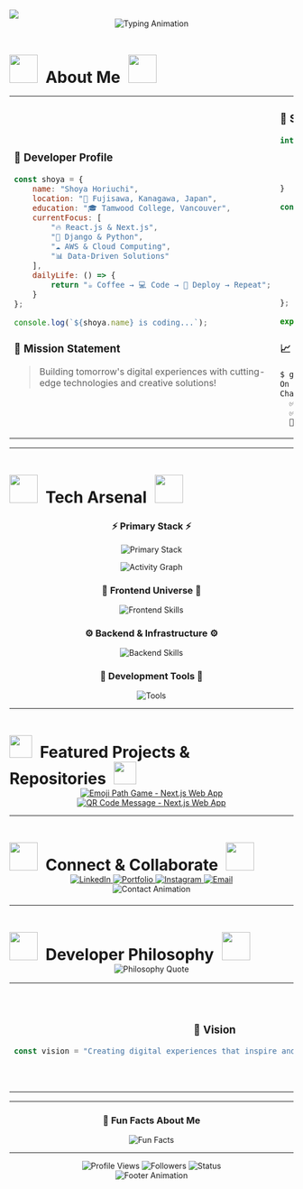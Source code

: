 # <div align="center">
  <img src="https://capsule-render.vercel.app/api?type=waving&color=gradient&customColorList=6,11,20&height=200&section=header&text=SHOYA'S%20DIGITAL%20PROFILE&fontSize=40&fontColor=fff&animation=twinkling" />
</div>

<div align="center">
  <img src="https://readme-typing-svg.vercel.app/?font=Fira+Code&weight=600&size=28&duration=2000&pause=500&color=00D4FF&center=true&vCenter=true&multiline=true&width=600&height=120&lines=👋+Hi%2C+I'm+Shoya!;🚀+Full-Stack+Developer;🔥+Always+Learning!" alt="Typing Animation" />
</div>


## <div align="center" style="display: flex; align-items: center; justify-content: center;">
  <img src="https://media.giphy.com/media/iY8CRBdQXODJSCERIr/giphy.gif" width="50">
  <h1 style="margin: 0 10px; display: inline;">About Me</h1>
  <img src="https://media.giphy.com/media/iY8CRBdQXODJSCERIr/giphy.gif" width="50">
</div>

<table align="center">
<tr>
<td width="50%">

### 💫 **Developer Profile**
```javascript
const shoya = {
    name: "Shoya Horiuchi",
    location: "🗾 Fujisawa, Kanagawa, Japan",
    education: "🎓 Tamwood College, Vancouver",
    currentFocus: [
        "🔥 React.js & Next.js",
        "🐍 Django & Python",
        "☁️ AWS & Cloud Computing",
        "📊 Data-Driven Solutions"
    ],
    dailyLife: () => {
        return "☕ Coffee → 💻 Code → 🚀 Deploy → Repeat";
    }
};

console.log(`${shoya.name} is coding...`);
```

### 🎯 **Mission Statement**
> Building tomorrow's digital experiences with cutting-edge technologies and creative solutions!

</td>
<td width="50%">

### 🌟 **Skills Overview**
```typescript
interface SkillSet {
    frontend: Technology[];
    backend: Technology[];
    cloud: Platform[];
    passion: string[];
}

const myExpertise: SkillSet = {
    frontend: ["React", "Next.js", "TypeScript", "Tailwind"],
    backend: ["Node.js", "Django", "Python", "PHP"],
    cloud: ["AWS", "Firebase", "Docker"],
    passion: [
        "🎬 Movies & Storytelling",
        "✏️ Digital Art & Design", 
        "🌍 Cultural Exploration",
        "🎸 Music Production"
    ]
};

export default myExpertise;
```

### 📈 **Current Status**
```bash
$ git status
On branch: career-growth
Changes staged:
  ✅ Mastering Full-Stack Development
  ✅ Building Scalable Applications  
  🔄 Exploring AI & Machine Learning
```

</td>
</tr>
</table>

---

## <div align="center" style="display: flex; align-items: center; justify-content: center;">
  <img src="https://media.giphy.com/media/QssGEmpkyEOhBCb7e1/giphy.gif" width="50">
  <h1 style="margin: 0 10px; display: inline;">Tech Arsenal</h1>
  <img src="https://media.giphy.com/media/QssGEmpkyEOhBCb7e1/giphy.gif" width="50">
</div>

### <div align="center">⚡ Primary Stack ⚡</div>

<p align="center">
  <img src="https://skillicons.dev/icons?i=nextjs,typescript,java,django,tailwind,docker,aws&theme=dark&perline=8" alt="Primary Stack" />
</p>

<div align="center">
  <img src="https://github-readme-activity-graph.vercel.app/graph?username=meso1007&bg_color=0d1117&color=00d4ff&line=00d4ff&point=ffffff&area=true&hide_border=true" alt="Activity Graph" />
</div>



### <div align="center">🎨 Frontend Universe 🎨</div>

<p align="center">
  <img src="https://skillicons.dev/icons?i=html,css,javascript,typescript,react,nextjs,vue,svelte,tailwind,bootstrap,sass,figma&theme=dark&perline=6" alt="Frontend Skills" />
</p>

### <div align="center">⚙️ Backend & Infrastructure ⚙️</div>

<p align="center">
  <img src="https://skillicons.dev/icons?i=nodejs,java,spring,python,django,express,php,ruby,mysql,postgresql,mongodb,firebase,aws,docker&theme=dark&perline=6" alt="Backend Skills" />
</p>

### <div align="center">🔧 Development Tools 🔧</div>

<p align="center">
  <img src="https://skillicons.dev/icons?i=git,github,vscode,postman,webpack,linux,bash&theme=dark&perline=5" alt="Tools" />
</p>

---

## <div align="center" style="display: flex; align-items: center; justify-content: center;">
  <img src="https://media.giphy.com/media/LnQjpWaON8nhr21vNW/giphy.gif" width="40">
  <h1 style="margin: 0 10px; display: inline;">Featured Projects & Repositories</h1>
  <img src="https://media.giphy.com/media/LnQjpWaON8nhr21vNW/giphy.gif" width="40">
</div>

<div align="center">
  <a href="https://github.com/meso1007/NEXT-emoji-pathgame-webapp">
    <img src="https://github-readme-stats.vercel.app/api/pin/?username=meso1007&repo=NEXT-emoji-pathgame-webapp&theme=tokyonight&hide_border=true&bg_color=0D1117&title_color=00D4FF&icon_color=00D4FF&text_color=FFFFFF" alt="Emoji Path Game - Next.js Web App" />
  </a>
  <a href="https://github.com/meso1007/NEXT-QRcodeMessage-WebApp">
    <img src="https://github-readme-stats.vercel.app/api/pin/?username=meso1007&repo=NEXT-QRcodeMessage-WebApp&theme=tokyonight&hide_border=true&bg_color=0D1117&title_color=00D4FF&icon_color=00D4FF&text_color=FFFFFF" alt="QR Code Message - Next.js Web App" />
  </a>
</div>

---

## <div align="center" style="display: flex; align-items: center; justify-content: center;">
  <img src="https://media.giphy.com/media/LwIyvaNcnzsD6/giphy.gif" width="50">
  <h1 style="margin: 0 10px; display: inline;">Connect & Collaborate</h1>
  <img src="https://media.giphy.com/media/LwIyvaNcnzsD6/giphy.gif" width="50">
</div>

<div align="center">
  <a href="https://www.linkedin.com/in/shoya-horiuchi-83b785278/" target="_blank">
    <img src="https://img.shields.io/badge/LinkedIn-0077B5?style=for-the-badge&logo=linkedin&logoColor=white&labelColor=0077B5&color=00D4FF&logoWidth=20" alt="LinkedIn" />
  </a>
  <a href="http://99.79.63.2/" target="_blank">
    <img src="https://img.shields.io/badge/Portfolio-FF5722?style=for-the-badge&logo=firefox&logoColor=white&labelColor=FF5722&color=00D4FF" alt="Portfolio" />
  </a>
  <a href="https://www.instagram.com/sh02__nmi/" target="_blank">
    <img src="https://img.shields.io/badge/Instagram-E4405F?style=for-the-badge&logo=instagram&logoColor=white&labelColor=E4405F&color=00D4FF" alt="Instagram" />
  </a>
  <a href="mailto:your.email@gmail.com">
    <img src="https://img.shields.io/badge/Email-D14836?style=for-the-badge&logo=gmail&logoColor=white&labelColor=D14836&color=00D4FF" alt="Email" />
  </a>
</div>

<div style="margin-bottom: 20px;" align="center">
  <img src="https://readme-typing-svg.demolab.com?font=Fira+Code&size=16&duration=4000&pause=1000&color=00D4FF&center=true&vCenter=true&width=600&lines=💬+Open+to+exciting+collaborations+and+opportunities!;🚀+Let's+build+something+amazing+together!;🌟+Always+ready+for+new+challenges!" alt="Contact Animation" />
</div>

---

## <div align="center" style="display: flex; align-items: center; justify-content: center;">
  <img src="https://media.giphy.com/media/26tn33aiTi1jkl6H6/giphy.gif" width="50">
  <h1 style="margin: 0 10px; display: inline;">Developer Philosophy</h1>
  <img src="https://media.giphy.com/media/26tn33aiTi1jkl6H6/giphy.gif" width="50">
</div>

<div align="center">
  <img src="https://quotes-github-readme.vercel.app/api?type=horizontal&theme=tokyonight&quote=Code%20is%20poetry%20written%20in%20logic%2C%20and%20every%20bug%20is%20a%20plot%20twist!&author=Shoya%20Horiuchi" alt="Philosophy Quote" />
</div>

<table align="center">
<tr>
<td width="33%" align="center">

### 🎯 Vision
```javascript
const vision = "Creating digital experiences that inspire and empower users worldwide";
```

</td>
<td width="33%" align="center">

### 💪 Values
```javascript
const values = [
  "Innovation",
  "Quality", 
  "Collaboration",
  "Continuous Learning"
];
```

</td>
<td width="33%" align="center">

### 🚀 Goals
```javascript
const goals = {
  2024: "Full-Stack Mastery",
  2025: "AI Integration",
  future: "Tech Leadership"
};
```

</td>
</tr>
</table>

---

<div align="center">
  <h3>🌟 Fun Facts About Me</h3>
  <img src="https://readme-typing-svg.demolab.com?font=Fira+Code&size=14&duration=3000&pause=2000&color=00D4FF&center=true&vCenter=true&multiline=true&width=500&height=140&lines=🎬+Movie+buff+who+finds+inspiration+in+storytelling;✏️+Digital+artist+creating+pixel-perfect+designs;🌍+Culture+explorer+with+a+wandering+soul;🎸+Multi-instrumentalist+coding+to+the+rhythm!" alt="Fun Facts" />
</div>

---

<div align="center">
  <img src="https://komarev.com/ghpvc/?username=meso1007&label=Profile%20Views&color=00D4FF&style=for-the-badge&logo=github" alt="Profile Views" />
  <img src="https://img.shields.io/github/followers/meso1007?label=Followers&style=for-the-badge&color=00D4FF&logo=github" alt="Followers" />
  <img src="https://img.shields.io/badge/Status-Available%20for%20Work-brightgreen?style=for-the-badge&logo=rocket&color=00D4FF" alt="Status" />
</div>

<div align="center">
  <img src="https://capsule-render.vercel.app/api?type=waving&color=gradient&customColorList=6,11,20&height=150&section=footer&animation=twinkling" alt="Footer Animation" />
</div>